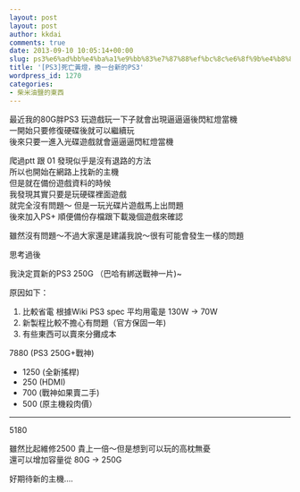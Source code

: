 ```yaml
---
layout: post
layout: post
author: kkdai
comments: true
date: 2013-09-10 10:05:14+00:00
slug: ps3%e6%ad%bb%e4%ba%a1%e9%bb%83%e7%87%88%ef%bc%8c%e6%8f%9b%e4%b8%80%e5%8f%b0%e6%96%b0%e7%9a%84ps3
title: '[PS3]死亡黃燈，換一台新的PS3'
wordpress_id: 1270
categories:
- 柴米油鹽的東西
---
```


最近我的80G胖PS3 玩遊戲玩一下子就會出現逼逼逼後閃紅燈當機  
一開始只要修復硬碟後就可以繼續玩  
後來只要一進入光碟遊戲就會逼逼逼閃紅燈當機  
  
爬過ptt 跟 01 發現似乎是沒有退路的方法  
所以也開始在網路上找新的主機  
但是就在備份遊戲資料的時候  
我發現其實只要是玩硬碟裡面遊戲  
就完全沒有問題～ 但是一玩光碟片遊戲馬上出問題  
後來加入PS+ 順便備份存檔跟下載幾個遊戲來確認




雖然沒有問題～不過大家還是建議我說～很有可能會發生一樣的問題




思考過後




我決定買新的PS3 250G （巴哈有綁送戰神一片)~  
  
原因如下：  
1. 比較省電 根據Wiki PS3 spec 平均用電是 130W -> 70W  
2. 新製程比較不擔心有問題（官方保固一年)  
3. 有些東西可以賣來分攤成本  
  
  
7880 (PS3 250G+戰神)  
- 1250 (全新搖桿)  
- 250 (HDMI)  
- 700 (戰神如果賣二手)  
- 500 (原主機殺肉價）  
---------------------  
5180  
  
雖然比起維修2500 貴上一倍～但是想到可以玩的高枕無憂  
還可以增加容量從 80G -> 250G




好期待新的主機....




  

